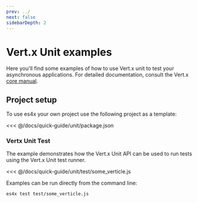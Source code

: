 ```yaml
---
prev: ../
next: false
sidebarDepth: 2
---
```

# Vert.x Unit examples

Here you'll find some examples of how to use Vert.x unit to test your asynchronous applications. For detailed
documentation, consult the Vert.x [core manual](https://vertx.io/docs).

## Project setup

To use es4x your own project use the following project as a template:

<<< @/docs/quick-guide/unit/package.json

### Vertx Unit Test

The example demonstrates how the Vert.x Unit API can be used to run tests using the Vert.x Unit test runner.

<<< @/docs/quick-guide/unit/test/some_verticle.js

Examples can be run directly from the command line:

```shell script
es4x test test/some_verticle.js
```
